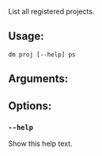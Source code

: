 List all registered projects.

## Usage:
`dm proj [--help] ps`

## Arguments:

## Options:
### `--help`
Show this help text.

